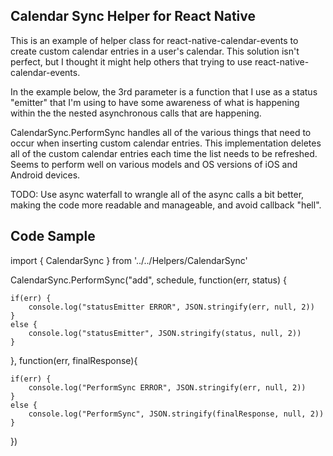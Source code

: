 Calendar Sync Helper for React Native
------------------

This is an example of helper class for react-native-calendar-events to create custom calendar entries in a user's calendar. This solution isn't perfect,
but I thought it might help others that trying to use react-native-calendar-events.

In the example below, the 3rd parameter is a function that I use as a status "emitter" that I'm using to have some awareness of what is happening within the the nested asynchronous calls that are happening.

CalendarSync.PerformSync handles all of the various things that need to occur when inserting custom 
calendar entries. This implementation deletes all of the custom calendar entries 
each time the list needs to be refreshed. Seems to perform well on various models and OS versions of iOS and Android devices.

TODO: Use async waterfall to wrangle all of the async calls a bit better, making the code more readable and manageable, and avoid callback "hell".


Code Sample
------------------

import { CalendarSync } from '../../Helpers/CalendarSync'

CalendarSync.PerformSync("add", schedule, function(err, status) {

    if(err) {
        console.log("statusEmitter ERROR", JSON.stringify(err, null, 2))
    }
    else {
        console.log("statusEmitter", JSON.stringify(status, null, 2))
    }
    

}, function(err, finalResponse){

    if(err) {
        console.log("PerformSync ERROR", JSON.stringify(err, null, 2))
    }
    else {
        console.log("PerformSync", JSON.stringify(finalResponse, null, 2))
    }

})


